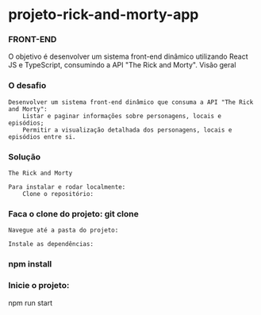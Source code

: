 # projeto-rick-and-morty-app

### FRONT-END

O objetivo é desenvolver um sistema front-end dinâmico utilizando React JS e TypeScript, consumindo a API "The Rick and Morty".
Visão geral

### O desafio

    Desenvolver um sistema front-end dinâmico que consuma a API "The Rick and Morty":
        Listar e paginar informações sobre personagens, locais e episódios;
        Permitir a visualização detalhada dos personagens, locais e episódios entre si.

### Solução

    The Rick and Morty

    Para instalar e rodar localmente:
        Clone o repositório:

    

### Faca o clone do projeto: git clone 
    Navegue até a pasta do projeto:
   
    Instale as dependências:

 ### npm install

### Inicie o projeto:

npm run start